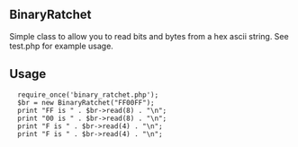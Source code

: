 BinaryRatchet
-------------

Simple class to allow you to read bits and bytes from a hex ascii string. See test.php for example usage.

Usage
------

      require_once('binary_ratchet.php');
      $br = new BinaryRatchet("FF00FF");
      print "FF is " . $br->read(8) . "\n";
      print "00 is " . $br->read(8) . "\n";
      print "F is " . $br->read(4) . "\n";
      print "F is " . $br->read(4) . "\n";
